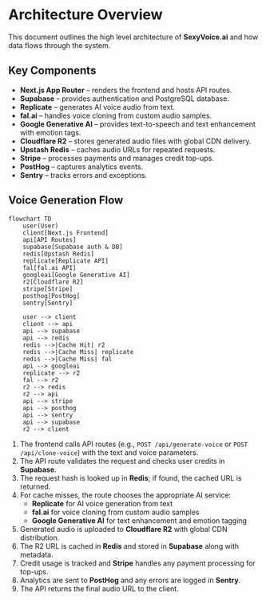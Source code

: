 # Architecture Overview

This document outlines the high level architecture of **SexyVoice.ai** and how data flows through the system.

## Key Components

- **Next.js App Router** – renders the frontend and hosts API routes.
- **Supabase** – provides authentication and PostgreSQL database.
- **Replicate** – generates AI voice audio from text.
- **fal.ai** – handles voice cloning from custom audio samples.
- **Google Generative AI** – provides text-to-speech and text enhancement with emotion tags.
- **Cloudflare R2** – stores generated audio files with global CDN delivery.
- **Upstash Redis** – caches audio URLs for repeated requests.
- **Stripe** – processes payments and manages credit top-ups.
- **PostHog** – captures analytics events.
- **Sentry** – tracks errors and exceptions.

## Voice Generation Flow

```mermaid
flowchart TD
    user(User)
    client[Next.js Frontend]
    api[API Routes]
    supabase[Supabase auth & DB]
    redis[Upstash Redis]
    replicate[Replicate API]
    fal[fal.ai API]
    googleai[Google Generative AI]
    r2[Cloudflare R2]
    stripe[Stripe]
    posthog[PostHog]
    sentry[Sentry]

    user --> client
    client --> api
    api --> supabase
    api --> redis
    redis -->|Cache Hit| r2
    redis -->|Cache Miss| replicate
    redis -->|Cache Miss| fal
    api --> googleai
    replicate --> r2
    fal --> r2
    r2 --> redis
    r2 --> api
    api --> stripe
    api --> posthog
    api --> sentry
    api --> supabase
    r2 --> client
```

1. The frontend calls API routes (e.g., `POST /api/generate-voice` or `POST /api/clone-voice`) with the text and voice parameters.
2. The API route validates the request and checks user credits in **Supabase**.
3. The request hash is looked up in **Redis**; if found, the cached URL is returned.
4. For cache misses, the route chooses the appropriate AI service:
   - **Replicate** for AI voice generation from text
   - **fal.ai** for voice cloning from custom audio samples
   - **Google Generative AI** for text enhancement and emotion tagging
5. Generated audio is uploaded to **Cloudflare R2** with global CDN distribution.
6. The R2 URL is cached in **Redis** and stored in **Supabase** along with metadata.
7. Credit usage is tracked and **Stripe** handles any payment processing for top-ups.
8. Analytics are sent to **PostHog** and any errors are logged in **Sentry**.
9. The API returns the final audio URL to the client.
